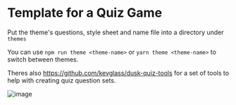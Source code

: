 # Template for a Quiz Game

Put the theme's questions, style sheet and name file into a directory under `themes`

You can use `npm run theme <theme-name>` or `yarn theme <theme-name>` to switch between themes.

Theres also <https://github.com/kevglass/dusk-quiz-tools> for a set of tools to help with creating quiz question sets.

![image](https://github.com/kevglass/dusk-quiz/assets/3787210/657428c0-8fd8-417b-abb1-e4ed0a2ee7d9)
